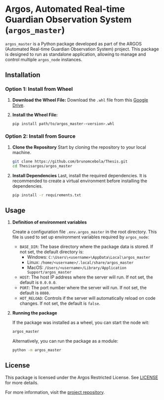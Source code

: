 # Argos, Automated Real-time Guardian Observation System (`argos_master`)

`argos_master` is a Python package developed as part of the ARGOS (Automated Real-time Guardian Observation System) project. This package is designed to run as standalone application, allowing to manage and control multiple `argos_node` instances.

## Installation

### Option 1: Install from Wheel

1. **Download the Wheel File:**
   Download the `.whl` file from this [Google Drive](https://drive.google.com/drive/folders/1GuFxLusJYNchRBDVZVQ4Y0kIhF6KaKnR?usp=sharing).

2. **Install the Wheel File:**
   ```bash
   pip install path/to/argos_master-<version>.whl
   ```

### Option 2: Install from Source

1. **Clone the Repository**
   Start by cloning the repository to your local machine.

   ```bash
   git clone https://github.com/brunomcebola/Thesis.git
   cd Thesisargos/argos_master
   ```

2. **Install Dependencies**
   Last, install the required dependencies. It is recommended to create a virtual environment before installing the dependencies.
   ```bash
   pip install -r requirements.txt
   ```

## Usage

1. **Definition of environment variables**

   Create a configuration file `.env.argos_master` in the root directory. This file is used to set up environment variables required by `argos_node`:

   - `BASE_DIR`: The base directory where the package data is stored. If not set, the default directory is:
     - Windows: `C:\Users\<username>\AppData\Local\argos_master`
     - Linux: `/home/<username>/.local/share/argos_master`
     - MacOS: `/Users/<username>/Library/Application Support/argos_master`
   - `HOST`: The host IP address where the server will run. If not set, the default is `0.0.0.0`.
   - `PORT`: The port number where the server will run. If not set, the default is `8080`.
   - `HOT_RELOAD`: Controls if the server will automatically reload on code changes. If not set, the default is `false`.

2. **Running the package**

   If the package was installed as a wheel, you can start the node wit:

   ```bash
   argos_master
   ```

   Alternatively, you can run the package as a module:

   ```bash
   python -m argos_master
   ```

## License

This package is licensed under the Argos Restricted License. See [LICENSE](LICENSE) for more details.

For more information, visit the [project repository](https://github.com/brunomcebola/Thesis).
